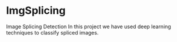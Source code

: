 # ImgSplicing
Image Splicing Detection
In this project we have used deep learning techniques to classify spliced images.
